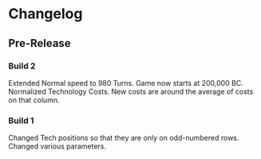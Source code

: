 # Changelog
## Pre-Release
### Build 2
Extended Normal speed to 980 Turns.
Game now starts at 200,000 BC.
Normalized Technology Costs. New costs are around the average of costs on that column.
### Build 1
Changed Tech positions so that they are only on odd-numbered rows.
Changed various parameters.